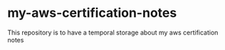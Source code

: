 # my-aws-certification-notes
This repository is to have a temporal storage about my aws certification notes
